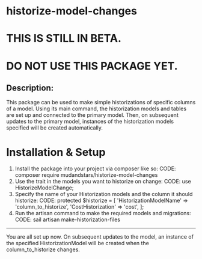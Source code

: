 # historize-model-changes

# THIS IS STILL IN BETA.
# DO NOT USE THIS PACKAGE YET.

## Description:
This package can be used to make simple historizations of specific columns of a model.
Using its main command, the historization models and tables are set up and connected to the primary model.
Then, on subsequent updates to the primary model, instances of the historization models specified will be created automatically.

# Installation & Setup
1. Install the package into your project via composer like so:
CODE: composer require mudandstars/historize-model-changes
2. Use the trait in the models you want to historize on change:
CODE: use HistorizeModelChange;
3. Specify the name of your Historization models and the column it should historize:
CODE: protected $historize = [
    'HistorizationModelName' => 'column_to_historize',
    'CostHistorization' => 'cost',
];
4. Run the artisan command to make the required models and migrations:
CODE: sail artisan make-historization-files
---
You are all set up now. On subsequent updates to the model, an instance of the specified HistorizationModel will be created when the column_to_historize changes.
